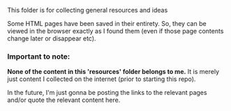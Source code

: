 This folder is for collecting general resources and ideas

Some HTML pages have been saved in their entirety. So, they can be viewed in the browser exactly as I found them (even if those page contents change later or disappear etc).

### Important to note: 

**None of the content in this 'resources' folder belongs to me.** It is merely just content I collected on the internet (prior to starting this repo).

In the future, I'm just gonna be posting the links to the relevant pages and/or quote the relevant content here.

